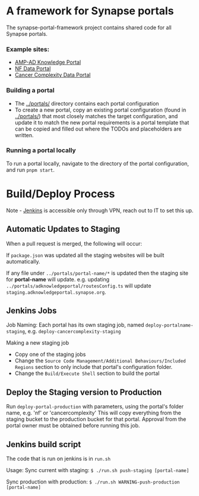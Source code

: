 # A framework for Synapse portals

The synapse-portal-framework project contains shared code for all Synapse portals.

### Example sites:

- [AMP-AD Knowledge Portal](https://adknowledgeportal.synapse.org)
- [NF Data Portal](https://nf.synapse.org)
- [Cancer Complexity Data Portal](https://cancercomplexity.synapse.org)

### Building a portal

- The [../portals/](../portals) directory contains each portal configuration
- To create a new portal, copy an existing portal configuration (found in [../portals/](../portals/)) that most closely matches the target configuration, and update it to match the new portal requirements is a portal template that can be copied and filled out where the TODOs and placeholders are written.

### Running a portal locally

To run a portal locally, navigate to the directory of the portal configuration, and run `pnpm start`.

# Build/Deploy Process

Note - [Jenkins](http://build-system-portals.sagebase.org:8080/login) is accessible only through VPN, reach out to IT to set this up.

## Automatic Updates to Staging

When a pull request is merged, the following will occur:

If `package.json` was updated all the staging websites will be built automatically.

If any file under `../portals/portal-name/*` is updated then the staging site for **portal-name** will update.
e.g. updating `../portals/adknowledgeportal/routesConfig.ts` will update `staging.adknowledgeportal.synapse.org`.

## Jenkins Jobs

Job Naming:
Each portal has its own staging job, named `deploy-portalname-staging`, e.g. `deploy-cancercomplexity-staging`

Making a new staging job

- Copy one of the staging jobs
- Change the `Source Code Management/Additional Behaviours/Included Regions` section to only include that portal's configuration folder.
- Change the `Build/Execute Shell` section to build the portal

## Deploy the Staging version to Production

Run `deploy-portal-production` with parameters, using the portal's folder name, e.g. 'nf' or 'cancercomplexity'
This will copy everything from the staging bucket to the production bucket for that portal. Approval from the portal owner must be obtained before running this job.

## Jenkins build script

The code that is run on jenkins is in `run.sh`

Usage:
Sync current with staging:
`$ ./run.sh push-staging [portal-name]`

Sync production with production:
`$ ./run.sh WARNING-push-production [portal-name]`
